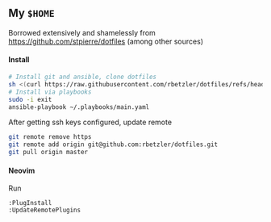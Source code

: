 ## My `$HOME`

Borrowed extensively and shamelessly from https://github.com/stpierre/dotfiles (among other sources)

#### Install

```bash
# Install git and ansible, clone dotfiles
sh <(curl https://raw.githubusercontent.com/rbetzler/dotfiles/refs/heads/arch/install.sh)
# Install via playbooks
sudo -i exit
ansible-playbook ~/.playbooks/main.yaml
```

After getting ssh keys configured, update remote

```bash
git remote remove https
git remote add origin git@github.com:rbetzler/dotfiles.git
git pull origin master
```

#### Neovim

Run

```
:PlugInstall
:UpdateRemotePlugins
```

